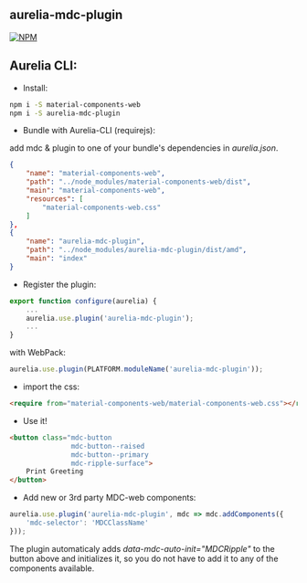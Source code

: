 ## aurelia-mdc-plugin

[![NPM](https://nodei.co/npm/aurelia-mdc-plugin.png?compact=true)](https://nodei.co/npm/aurelia-mdc-plugin/)

## Aurelia CLI:

- Install:

```bash
npm i -S material-components-web
npm i -S aurelia-mdc-plugin
```

- Bundle with Aurelia-CLI (requirejs):

add mdc & plugin to one of your bundle's dependencies in *aurelia.json*.

```json
{
    "name": "material-components-web",
    "path": "../node_modules/material-components-web/dist",
    "main": "material-components-web",
    "resources": [
        "material-components-web.css"
    ]
},
{
    "name": "aurelia-mdc-plugin",
    "path": "../node_modules/aurelia-mdc-plugin/dist/amd",
    "main": "index"
}
```

- Register the plugin:

```js
export function configure(aurelia) {
    ...
    aurelia.use.plugin('aurelia-mdc-plugin');
    ...
}
```

with WebPack:

```js
aurelia.use.plugin(PLATFORM.moduleName('aurelia-mdc-plugin'));
```

- import the css:

```html
<require from="material-components-web/material-components-web.css"></require>
```

- Use it!

```html
<button class="mdc-button
               mdc-button--raised
               mdc-button--primary
               mdc-ripple-surface">
    Print Greeting
</button>
```

- Add new or 3rd party MDC-web components:

```js
aurelia.use.plugin('aurelia-mdc-plugin', mdc => mdc.addComponents({
    'mdc-selector': 'MDCClassName'
}));
```

The plugin automaticaly adds *data-mdc-auto-init="MDCRipple"* to the button above and initializes it, so you do not have to add it to any of the components available.

